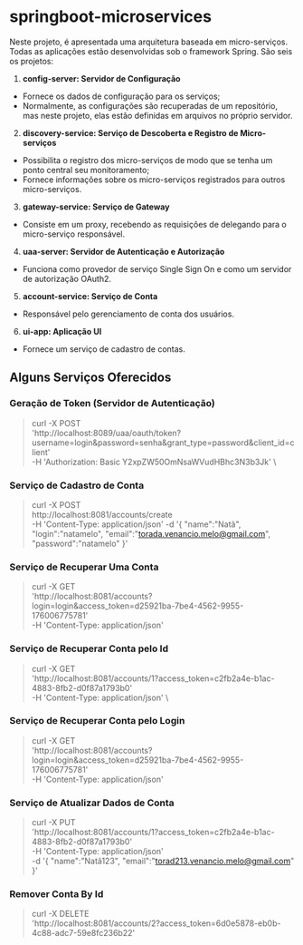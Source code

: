 # springboot-microservices


Neste projeto, é apresentada uma arquitetura baseada em micro-serviços. Todas as aplicações estão desenvolvidas sob o framework Spring. São seis os projetos:
1. **config-server: Servidor de Configuração** 
- Fornece os dados de configuração para os serviços;
- Normalmente, as configurações são recuperadas de um repositório, mas neste projeto, elas estão definidas em arquivos no próprio servidor.
2. **discovery-service: Serviço de Descoberta e Registro de Micro-serviços**
- Possibilita o registro dos micro-serviços de modo que se tenha um ponto central seu monitoramento;
- Fornece informações sobre os micro-serviços registrados para outros micro-serviços.
3. **gateway-service: Serviço de Gateway**
- Consiste em um proxy, recebendo as requisições de delegando para o micro-serviço responsável.
4. **uaa-server: Servidor de Autenticação e Autorização**
- Funciona como provedor de serviço Single Sign On e como um servidor de autorização OAuth2.
5. **account-service: Serviço de Conta**
- Responsável pelo gerenciamento de conta dos usuários.
6. **ui-app: Aplicação UI**
- Fornece um serviço de cadastro de contas.

## Alguns Serviços Oferecidos
### Geração de Token (Servidor de Autenticação)
> curl -X POST \
  'http://localhost:8089/uaa/oauth/token?username=login&password=senha&grant_type=password&client_id=client' \
  -H 'Authorization: Basic Y2xpZW50OmNsaWVudHBhc3N3b3Jk' \

### Serviço de Cadastro de Conta

> curl -X POST \
  http://localhost:8081/accounts/create \
  -H 'Content-Type: application/json'
  -d '{
"name":"Natã",
"login":"natamelo",
"email":"torada.venancio.melo@gmail.com",
"password":"natamelo"
}'

### Serviço de Recuperar Uma Conta
> curl -X GET \
  'http://localhost:8081/accounts?login=login&access_token=d25921ba-7be4-4562-9955-176006775781' \
  -H 'Content-Type: application/json'

### Serviço de Recuperar Conta pelo Id
> curl -X GET \
  'http://localhost:8081/accounts/1?access_token=c2fb2a4e-b1ac-4883-8fb2-d0f87a1793b0' \
  -H 'Content-Type: application/json' \

### Serviço de Recuperar Conta pelo Login
> curl -X GET \
  'http://localhost:8081/accounts?login=login&access_token=d25921ba-7be4-4562-9955-176006775781' \
  -H 'Content-Type: application/json' 

### Serviço de Atualizar Dados de Conta
> curl -X PUT \
  'http://localhost:8081/accounts/1?access_token=c2fb2a4e-b1ac-4883-8fb2-d0f87a1793b0' \
  -H 'Content-Type: application/json' \
  -d '{
"name":"Natã123",
"email":"torad213.venancio.melo@gmail.com"
}'

### Remover Conta By Id
> curl -X DELETE \
  'http://localhost:8081/accounts/2?access_token=6d0e5878-eb0b-4c88-adc7-59e8fc236b22' 
